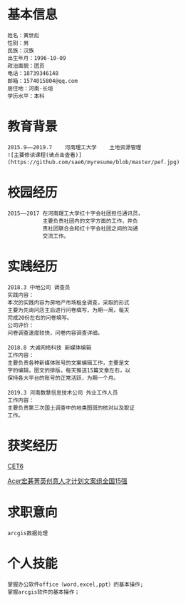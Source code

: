 基本信息
=====
    姓名：黄世彪
    性别：男
    民族：汉族
    出生年月：1996-10-09
    政治面貌：团员
    电话：18739346148
    邮箱：1574015804@qq.com
    居住地：河南-长垣
    学历水平：本科

教育背景
=====
    2015.9——2019.7    河南理工大学    土地资源管理
    ![主要修读课程(请点击查看)](https://github.com/sae6/myresume/blob/master/pef.jpg)

校园经历
=====
    2015——2017 在河南理工大学红十字会社团担任通讯员，
               主要负责社团内的文字方面的工作，并负
               责社团联合会和红十字会社团之间的沟通
               交流工作。
                    
实践经历
=====
    2018.3 中地公司 调查员
    实践内容：
    本次的实践内容为房地产市场租金调查，采取的形式
    主要为先询问店主后进行问卷填写，为期一周，每天
    完成20份左右的问卷填写。
    公司评价：
    问卷调查速度较快，问卷内容调查详细。
    
    2018.8 大诚网络科技 新媒体编辑
    工作内容：
    主要负责各种新媒体账号的文案编辑工作，主要是文
    字的编辑，图文的排版，每天推送15篇文章左右，以
    保持各大平台的账号的正常活跃，为期一个月。
    
    2019.3 河南数慧信息技术公司 外业工作人员
    工作内容：
    主要负责第三次国土调查中的地类图斑的核对以及取证
    工作。
    
获奖经历
=====
 [CET6](https://github.com/sae6/myresume/blob/master/%E5%85%AD%E7%BA%A7%E6%88%90%E7%BB%A9%E5%8D%95.jpg)

 [Acer宏碁菁英创意人才计划文案组全国15强](https://github.com/sae6/myresume/blob/master/640.webp.jpg)
 

求职意向
=====
    arcgis数据处理


个人技能
=====
    掌握办公软件office（word,excel,ppt）的基本操作;
    掌握arcgis软件的基本操作；
